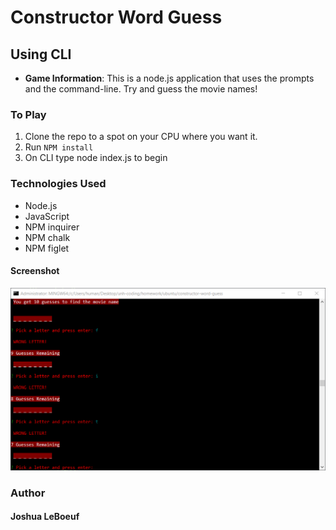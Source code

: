 # Constructor Word Guess 
## Using CLI

* **Game Information**: This is a node.js application that uses the prompts and the command-line. Try and guess the movie names! 

### To Play
1. Clone the repo to a spot on your CPU where you want it.
2. Run `NPM install`
3. On CLI type node index.js to begin

### Technologies Used
* Node.js
* JavaScript
* NPM inquirer
* NPM chalk
* NPM figlet

#### Screenshot
![cli](./img/cli.PNG)

### Author

####  Joshua LeBoeuf
